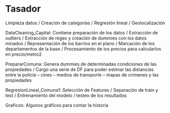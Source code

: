 # Tasador
Limpieza datos / Creación de categorías / Regresión lineal / Geolocalización

DataCleaning_Capital: Contiene preparación de los datos / Extracción de outliers / Extracción de regex y creación de dummies con los datos minados / Representación de los barrios en el plano / Marcación de los departamentos de la base / Procesamiento de los precios para calcularlos en precio/metro2

PrepararComuna: Genera dummies de determinadas condiciones de las propiedades / Cargo una serie de DF para poder estimar las distancias entre la policía – cines – medios de transporte – mapas de crímenes y las propiedades

RegresionLineal_Comuna1: Selección de Features / Separación de train y test / Entrenamiento del modelo / testeo de los resultados

Graficos: Algunos gráficos para contar la historia
